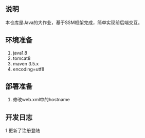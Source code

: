 ## 说明

本仓库是Java的大作业，基于SSM框架完成，简单实现前后端交互。

## 环境准备
1. java1.8
2. tomcat8
3. maven 3.5.x
4. encoding=utf8

## 部署准备
1. 修改web.xml中的hostname

## 开发日志
1 更新了注册登陆